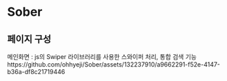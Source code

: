 <h1>Sober</h1>

<h2>페이지 구성</h2>
메인화면
: js의 Swiper 라이브러리를 사용한 스와이퍼 처리, 통합 검색 기능
https://github.com/ohhyeji/Sober/assets/132237910/a9662291-f52e-4147-b36a-df8c21719446
